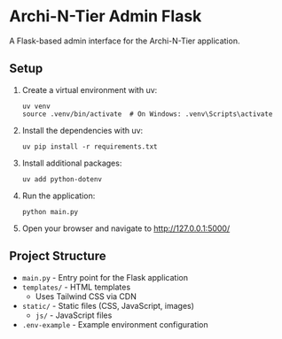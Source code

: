 # Archi-N-Tier Admin Flask

A Flask-based admin interface for the Archi-N-Tier application.

## Setup

1. Create a virtual environment with uv:

    ```
    uv venv
    source .venv/bin/activate  # On Windows: .venv\Scripts\activate
    ```

2. Install the dependencies with uv:

    ```
    uv pip install -r requirements.txt
    ```

3. Install additional packages:

    ```
    uv add python-dotenv
    ```

4. Run the application:

    ```
    python main.py
    ```

5. Open your browser and navigate to http://127.0.0.1:5000/

## Project Structure

-   `main.py` - Entry point for the Flask application
-   `templates/` - HTML templates
    -   Uses Tailwind CSS via CDN
-   `static/` - Static files (CSS, JavaScript, images)
    -   `js/` - JavaScript files
-   `.env-example` - Example environment configuration
